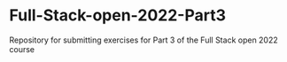 # Full-Stack-open-2022-Part3

Repository for submitting exercises for Part 3 of the Full Stack open 2022 course
